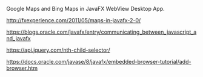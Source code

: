 Google Maps and Bing Maps in JavaFX WebView Desktop App.

http://fxexperience.com/2011/05/maps-in-javafx-2-0/

https://blogs.oracle.com/javafx/entry/communicating_between_javascript_and_javafx

https://api.jquery.com/nth-child-selector/

https://docs.oracle.com/javase/8/javafx/embedded-browser-tutorial/add-browser.htm
